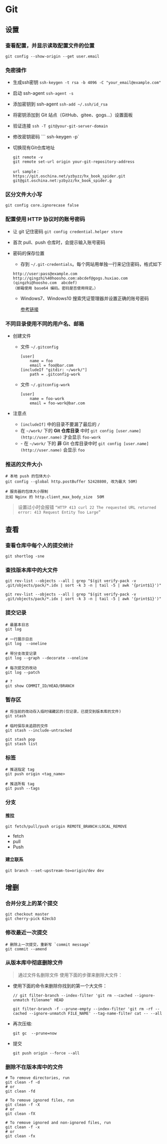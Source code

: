 # Git

## 设置

### 查看配置，并显示读取配置文件的位置

```shell
git config --show-origin --get user.email
```

### 免密操作

- 生成ssh密钥 `ssh-keygen -t rsa -b 4096 -C "your_email@example.com"`
- 启动 ssh-agent `ssh-agent -s`
- 添加密钥到 ssh-agent `ssh-add ~/.ssh/id_rsa`
- 将密钥添加到 Git 站点（GitHub、gitee、gogs...）设置面板
- 验证连接 `ssh -T git@your-git-server-domain`
- 修改密钥密码  ``` ssh-keygen -p`
- 切换现有Git仓库地址

    ```shell
    git remote -v 
    git remote set-url origin your-git-repository-address 

    url sample：
    https://git.oschina.net/yzbyzz/hx_book_spider.git
    git@git.oschina.net:yzbyzz/hx_book_spider.g 
    ```

### 区分文件大小写

```sheshellll
git config core.ignorecase false
```

### 配置使用 HTTP 协议时的账号密码

- 让 git 记住密码 `git config credential.helper store`

- 首次 pull、push 仓库时，会提示输入账号密码

- 密码的保存位置

    - 存到 `~/.git-credentials`。每个网站用单独一行来记住密码，格式如下

    ```shell
    http://user:pass@example.com
    http://qingzhi%40hoosho.com:abcdef@gogs.huxiao.com
    (qingzhi@hoosho.com  abcdef)
    （邮箱使用 base64 编码。密码是否使用待定。）
    ```

    - Windows7、Windows10 搜索凭证管理器并设置正确的账号密码

       [参考链接](https://blog.csdn.net/qq_34665539/article/details/80408282)

### 不同目录使用不同的用户名、邮箱

- 创建文件
  - 文件 `~/.gitconfig`

    ```shell
    [user]
        name = foo
        email = foo@bar.com
    [includeIf "gitdir: ~/work/"]
        path = .gitconfig-work
    ```

  - 文件 `~/.gitconfig-work`

    ```shell
    [user]
        name = foo-work
        email = foo-work@bar.com
    ```

- 注意点
  - `[includeIf]` 中的目录不要漏了最后的 `/`
  - 在 `~/work/` 下的 **Git 仓库目录** 中时 `git config [user.name](http://user.name)` 才会显示 `foo-work`
  - \- 在 `~/work/` 下的 **非** Git 仓库目录中时 `git config [user.name](http://user.name)` 会显示 `foo`

### 推送的文件大小

```shell
# 本地 push 的包体大小
git config --global http.postBuffer 52428800, 改为最大 50M)

# 服务器的包体大小限制
比如 Nginx 的 http.client_max_body_size  50M
```

> 设置过小时会报错 `“HTTP 413 curl 22 The requested URL returned error: 413 Request Entity Too Large”`

## 查看

### 查看仓库中每个人的提交统计

```shell
git shortlog -sne
```

### 查找版本库中的大文件

```shell
git rev-list --objects --all | grep "$(git verify-pack -v .git/objects/pack/*.idx | sort -k 3 -n | tail -5 | awk '{print$1}')"

git rev-list --objects --all | grep "$(git verify-pack -v .git/objects/pack/*.idx | sort -k 3 -n | tail -5 | awk '{print$1}')"
```

### 提交记录

```shell
# 最基本日志
git log

# 一行展示日志
git log  --oneline

# 带分支改变记录
git log --graph --decorate --oneline

# 每次提交的改动
git log --patch

# ?
git show COMMIT_ID/HEAD/BRANCH
```

### 暂存区

```
# 将当前的改动存入临时储藏区的(仅记录，已提交到版本库的文件)
git stash

# 临时保存未追踪的文件
git stash --include-untracked

git stash pop
git stash list
```

### 标签

```
# 推送指定 tag
git push origin <tag_name>

# 推送所有 tag
git push --tags
```

### 分支

#### 推拉

```shell
git fetch/pull/push origin REMOTE_BRANCH:LOCAL_REMOVE
```

- fetch
- pull
- Push

#### 建立联系

```
git branch --set-upstream-to=origin/dev dev
```

## 增删

### 合并分支上的某个提交

```shell
git checkout master
git cherry-pick 62ecb3
```

### 修改最近一次提交

```
# 删除上一次提交，重新写 `commit message`
git commit --amend
```

### 从版本库中彻底删除文件

> 通过文件名删除文件 使用下面的步骤来删除大文件：

- 使用下面的命令来删除你找到的第一个大文件：

  ```
  // git filter-branch --index-filter 'git rm --cached --ignore-unmatch filename' HEAD
  
  git filter-branch -f --prune-empty --index-filter 'git rm -rf --cached --ignore-unmatch FILE_NAME' --tag-name-filter cat -- --all
  ```

- 再次压缩:

  ```
  git gc  --prune=now
  ```

- 提交

  ```
  git push origin --force --all
  ```

### 删除不在版本库中的文件

```shell
# To remove directories, run 
git clean -f -d
# or 
git clean -fd

# To remove ignored files, run 
git clean -f -X
# or
git clean -fX

# To remove ignored and non-ignored files, run 
git clean -f -x
# or
git clean -fx
```

